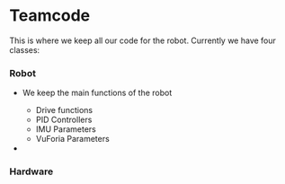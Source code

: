 # Teamcode

This is where we keep all our code for the robot. Currently we have four classes:

### Robot
* We keep the main functions of the robot
	* Drive functions
	* PID Controllers
	* IMU Parameters
	* VuForia Parameters
	
* 
 
### Hardware
